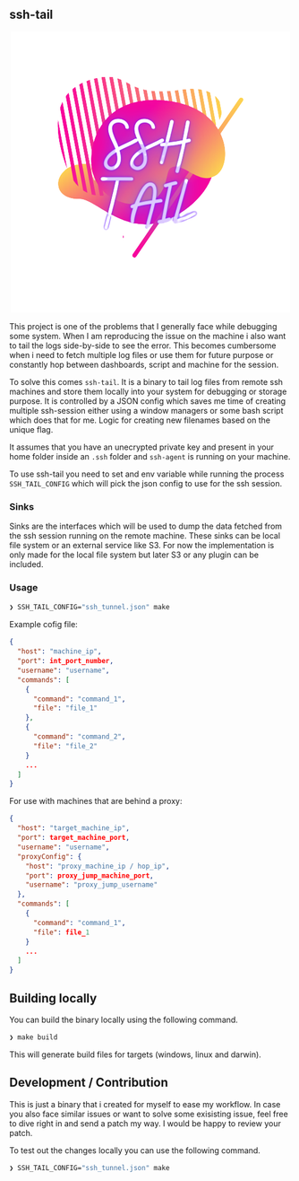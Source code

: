 ## ssh-tail

<p align="center">
  <img src="./assets/logo.png">
</p>

This project is one of the problems that I generally face while debugging some
system. When I am reproducing the issue on the machine i also want to tail the
logs side-by-side to see the error. This becomes cumbersome when i need to fetch
multiple log files or use them for future purpose or constantly hop between
dashboards, script and machine for the session.

To solve this comes `ssh-tail`. It is a
binary to tail log files from remote ssh machines and store them locally
into your system for debugging or storage purpose. It is controlled by a JSON
config which saves me time of creating multiple ssh-session either using a
window managers or some bash script which does that for me. Logic for creating
new filenames based on the unique flag.

It assumes that you have an unecrypted private key and present in your home
folder inside an `.ssh` folder and `ssh-agent` is running on your machine.

To use ssh-tail you need to set and env variable while running the process
`SSH_TAIL_CONFIG` which will pick the json config to use for the ssh session.

### Sinks
Sinks are the interfaces which will be used to dump the data fetched from the
ssh session running on the remote machine. These sinks can be local file system
or an external service like S3. For now the implementation is only made for the
local file system but later S3 or any plugin can be included.

### Usage
```sh
❯ SSH_TAIL_CONFIG="ssh_tunnel.json" make
```

Example cofig file:

```json
{
  "host": "machine_ip",
  "port": int_port_number,
  "username": "username",
  "commands": [
    {
      "command": "command_1",
      "file": "file_1"
    },
    {
      "command": "command_2",
      "file": "file_2"
    }
    ...
  ]
}
```

For use with machines that are behind a proxy:

```json
{
  "host": "target_machine_ip",
  "port": target_machine_port,
  "username": "username",
  "proxyConfig": {
    "host": "proxy_machine_ip / hop_ip",
    "port": proxy_jump_machine_port,
    "username": "proxy_jump_username"
  },
  "commands": [
    {
      "command": "command_1",
      "file": file_1
    }
    ...
  ]
}
```

## Building locally
You can build the binary locally using the following command.

```sh
❯ make build
```

This will generate build files for targets (windows, linux and darwin).

## Development / Contribution

This is just a binary that i created for myself to ease my workflow. In case you
also face similar issues or want to solve some exisisting issue, feel free to
dive right in and send a patch my way. I would be happy to review your patch.

To test out the changes locally you can use the following command.

```sh
❯ SSH_TAIL_CONFIG="ssh_tunnel.json" make
```
